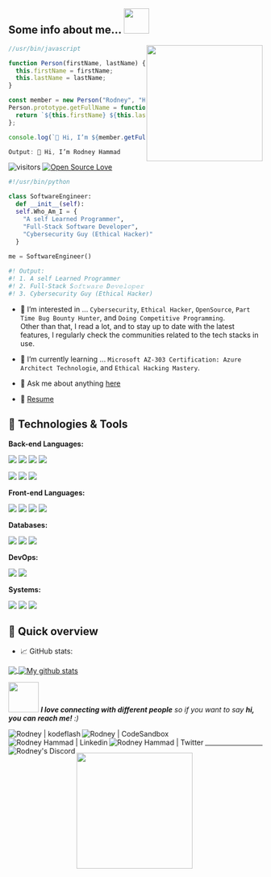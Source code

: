 <h2> Some info about me... <img src="https://res.cloudinary.com/dmezweboo/image/upload/v1620378117/Bitmoji/fbfff0c2999c5dcb7865dcfba17223c5a686cdf49b51dbd89aa322ceba53d92e.0_t210yq.png" width="50"></h2>

<img align='right' src="https://res.cloudinary.com/dmezweboo/image/upload/v1620378116/Bitmoji/b7c1da48eaf597259e08ed5ce54967c3017e84775093a9811462f90166583f7b.0_m2awf6.png" width="230">

```javascript
//usr/bin/javascript

function Person(firstName, lastName) {
  this.firstName = firstName;
  this.lastName = lastName;
}

const member = new Person("Rodney", "Hammad");
Person.prototype.getFullName = function() {
  return `${this.firstName} ${this.lastName}`;
};

console.log(`👋 Hi, I’m ${member.getFullName()}`);

Output: 👋 Hi, I’m Rodney Hammad
```

![visitors](https://visitor-badge.laobi.icu/badge?page_id=Rodcode47.Rodcode47)
[![Open Source Love](https://badges.frapsoft.com/os/v1/open-source.svg?v=102)](https://github.com/Rodcode47/open-source/)

```python
#!/usr/bin/python

class SoftwareEngineer:
  def __init__(self):
  self.Who_Am_I = {
    "A self Learned Programmer",
    "Full-Stack S𝚘𝚏𝚝𝚠𝚊𝚛𝚎 D𝚎𝚟𝚎𝚕𝚘𝚙𝚎𝚛",
    "Cybersecurity Guy (Ethical Hacker)"
  }
  
me = SoftwareEngineer()

#! Output:
#! 1. A self Learned Programmer
#! 2. Full-Stack S𝚘𝚏𝚝𝚠𝚊𝚛𝚎 D𝚎𝚟𝚎𝚕𝚘𝚙𝚎𝚛
#! 3. Cybersecurity Guy (Ethical Hacker)
```

- 👀 I’m interested in ... `Cybersecurity`, `Ethical Hacker`, `OpenSource`, `Part Time Bug Bounty Hunter`, and `Doing Competitive Programming`.<br> Other than that, I read a lot, and to stay up to date with the latest features, I regularly check the communities related to the tech stacks in use.

- 🌱 I’m currently learning ... `Microsoft AZ-303 Certification: Azure Architect Technologie`, and `Ethical Hacking Mastery`.

- 💬 Ask me about anything [here](https://github.com/Rodcode47/Rodcode47/issues)

- 📝 [Resume](https://kodeflash.com/resumes/)

## 🔧 Technologies & Tools

**Back-end Languages:**

![](https://img.shields.io/badge/Code-JavaScript-informational?style=flat&logo=javascript&logoColor=white&color=6aa6f8)
![](https://img.shields.io/badge/Code-PHP-informational?style=flat&logo=php&logoColor=white&color=6aa6f8)
![](https://img.shields.io/badge/Code-Ruby_on_Rails-informational?style=flat&logo=ruby&logoColor=white&color=6aa6f8)
![](https://img.shields.io/badge/Code-Java-informational?style=flat&logo=java&logoColor=white&color=6aa6f8)

![](https://img.shields.io/badge/Code-Python-informational?style=flat&logo=python&logoColor=white&color=6aa6f8)
![](https://img.shields.io/badge/Shell-Bash-informational?style=flat&logo=gnu-bash&logoColor=white&color=6aa6f8)
![](https://img.shields.io/badge/Code-Typescript-informational?style=flat&logo=typeScript&logoColor=white&color=6aa6f8)

**Front-end Languages:**

![](https://img.shields.io/badge/Code-React-informational?style=flat&logo=react&logoColor=white&color=6aa6f8)
![](https://img.shields.io/badge/Code-Angular-informational?style=flat&logo=angular&logoColor=white&color=6aa6f8)
![](https://img.shields.io/badge/Code-HTML-informational?style=flat&logo=html&logoColor=white&color=6aa6f8)
![](https://img.shields.io/badge/Code-SCSS-informational?style=flat&logo=scss&logoColor=white&color=6aa6f8)

**Databases:**

![](https://img.shields.io/badge/Tools-PostgreSQL-informational?style=flat&logo=postgresql&logoColor=white&color=6aa6f8)
![](https://img.shields.io/badge/Tools-MySQL-informational?style=flat&logo=mysql&logoColor=white&color=6aa6f8)
![](https://img.shields.io/badge/Tools-MongoDB-informational?style=flat&logo=mongodb&logoColor=white&color=6aa6f8)

**DevOps:**

![](https://img.shields.io/badge/Tools-Docker-informational?style=flat&logo=docker&logoColor=white&color=6aa6f8)
![](https://img.shields.io/badge/Tools-Kubernetes-informational?style=flat&logo=kubernetes&logoColor=white&color=6aa6f8)

**Systems:**

![](https://img.shields.io/badge/OS-Linux-informational?style=flat&logo=linux&logoColor=white&color=6aa6f8)
![](https://img.shields.io/badge/OS-Mac-informational?style=flat&logo=mac&logoColor=white&color=6aa6f8)
![](https://img.shields.io/badge/OS-Windows-informational?style=flat&logo=windows&logoColor=white&color=6aa6f8)

## 🚧 Quick overview

* 📈 GitHub stats:  
<a href="https://github.com/Rodcode47/github-readme-stats">
  <!-- Change the `github-readme-stats.anuraghazra1.vercel.app` to `github-readme-stats.vercel.app`  -->
  <img align="center" src="https://github-readme-stats.vercel.app/api/top-langs/?username=Rodcode47" />
</a>
<a href="https://github.com/Rodcode47/github-readme-stats">
  <img align="center" src="https://github-readme-stats.vercel.app/api?username=Rodcode47&show_icons=true&line_height=27&include_all_commits=true" alt="My github stats" />
</a>  

<img src="https://media.giphy.com/media/LnQjpWaON8nhr21vNW/giphy.gif" width="60"> <em><b>I love connecting with different people</b> so if you want to say <b>hi, you can reach me!</b> :)</em>

<a href="https://kodeflash.com/" target="_blank">
  <img align="left" alt="Rodney | kodeflash" width="" src="https://img.shields.io/badge/-my_website_portfolio-green?style=flat-square&amp;logo=link&amp;logoColor=white&amp" />
</a>
<a href="https://codesandbox.io/u/Rodcode47" target="_blank">
  <img align="left" alt="Rodney | CodeSandbox" width="" src="https://img.shields.io/badge/-rodney-gray?style=flat-square&amp;logo=codesandbox&amp;logoColor=white&amp" />
</a>
<a href="https://linkedin.com/in/rodney-hammad-developer1" target="_blank">
  <img align="left" alt="Rodney Hammad | Linkedin" width="" src="https://img.shields.io/badge/-rodney-blue?style=flat-square&amp;logo=Linkedin&amp;logoColor=white&amp" />
</a>
<a href="https://www.twitter.com/@rodneyh" target="_blank">
  <img align="left" alt="Rodney Hammad | Twitter" width="" src="https://img.shields.io/badge/-rodney-blue?style=flat-square&amp;logo=Twitter&amp;logoColor=white&amp" />
</a>
<a href="https://discord.gg/sXxyTDmKH5" target="_blank">
  <img align="left" alt="Rodney's Discord" width="" src="https://img.shields.io/badge/-rodney-purple?style=round&amp;logo=Discord&amp;logoColor=white&amp" />
</a>

<br>

---

<!---
Rodcode47/Rodcode47 is a ✨ special ✨ repository because its `README.md` (this file) appears on your GitHub profile.
You can click the Preview link to take a look at your changes.
--->

<img align='left' src="https://res.cloudinary.com/dmezweboo/image/upload/v1620378117/Bitmoji/ba5f264bd0ca0c22a4e6cf5496939d1e5fb10e10e5a106b524e7d455df96fc31.0_a7gvq2.png" width="230">
